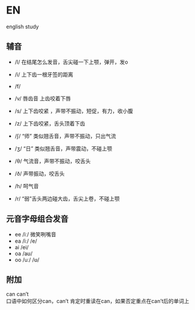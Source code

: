 # EN
english study

## 辅音
- /l/  在结尾怎么发音，舌尖碰一下上颚，弹开，发o
- /i/  上下齿一根牙签的距离
- /f/   
- /v/  唇齿音 上齿咬着下唇
- /s/  上下齿咬紧 ，声带不振动，短促，有力，收小腹
- /z/  上下齿咬紧，舌头顶着下齿

- /ʃ/  “师” 类似翘舌音，声带不振动，只出气流
- /ʒ/  “日”  类似翘舌音，声带震动，不碰上颚
- /θ/  气流音，声带不振动，咬舌头
- /ð/  声带振动，咬舌头

- /h/  呵气音
- /r/  “弱”舌头两边碰大齿，舌尖上卷，不碰上颚 

## 元音字母组合发音
- ee /iː/ 微笑咧嘴音
- ea /iː/
     /e/
- ai /ei/
- oa /aʊ/  
- oo /uː/
     /ʊ/

## 附加
can  can’t   
口语中如何区分can，can’t
肯定时重读在can，如果否定重点在can’t后的单词上   

